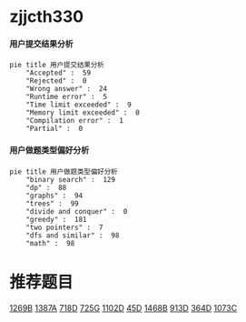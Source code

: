 # zjjcth330

<!-- tabs:start -->



#### **用户提交结果分析**

```mermaid
pie title 用户提交结果分析
    "Accepted" :  59
    "Rejected" :  0
    "Wrong answer" :  24
    "Runtime error" :  5
    "Time limit exceeded" :  9
    "Memory limit exceeded" :  0
    "Compilation error" :  1
    "Partial" :  0
```

#### **用户做题类型偏好分析**

```mermaid
pie title 用户做题类型偏好分析
    "binary search" :  129
    "dp" :  88
    "graphs" :  94
    "trees" :  99
    "divide and conquer" :  0
    "greedy" :  181
    "two pointers" :  7
    "dfs and similar" :  98
    "math" :  98
```



<!-- tabs:end -->
# 推荐题目
[1269B](https://codeforces.com/contest/1269/problem/B)
[1387A](https://codeforces.com/contest/1387/problem/A)
[718D](https://codeforces.com/contest/718/problem/D)
[725G](https://codeforces.com/contest/725/problem/G)
[1102D](https://codeforces.com/contest/1102/problem/D)
[45D](https://codeforces.com/contest/45/problem/D)
[1468B](https://codeforces.com/contest/1468/problem/B)
[913D](https://codeforces.com/contest/913/problem/D)
[364D](https://codeforces.com/contest/364/problem/D)
[1073C](https://codeforces.com/contest/1073/problem/C)
